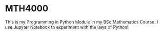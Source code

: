 # MTH4000
This is my Programming in Python Module in my BSc Mathematics Course.
I use Jupyter Notebook to experiment with the laws of Python!
